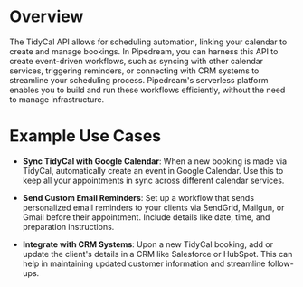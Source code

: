 # Overview

The TidyCal API allows for scheduling automation, linking your calendar to create and manage bookings. In Pipedream, you can harness this API to create event-driven workflows, such as syncing with other calendar services, triggering reminders, or connecting with CRM systems to streamline your scheduling process. Pipedream's serverless platform enables you to build and run these workflows efficiently, without the need to manage infrastructure.

# Example Use Cases

- **Sync TidyCal with Google Calendar**: When a new booking is made via TidyCal, automatically create an event in Google Calendar. Use this to keep all your appointments in sync across different calendar services.

- **Send Custom Email Reminders**: Set up a workflow that sends personalized email reminders to your clients via SendGrid, Mailgun, or Gmail before their appointment. Include details like date, time, and preparation instructions.

- **Integrate with CRM Systems**: Upon a new TidyCal booking, add or update the client's details in a CRM like Salesforce or HubSpot. This can help in maintaining updated customer information and streamline follow-ups.
